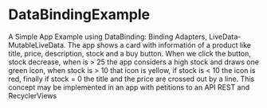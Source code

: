 # DataBindingExample

A Simple App Example using DataBinding: Binding Adapters, LiveData-MutableLiveData.
The app shows a card with informatión of a product like title, price, description, stock and a buy button. When we click the button, stock decrease, when is > 25 the app considers a high stock and draws one green icon, when stock is > 10 that icon is yellow, if stock is < 10 the icon is red, finally if stock = 0 the title and the price are crossed out by a line.
This concept may be implemented in an app with petitions to an API REST and RecyclerViews
